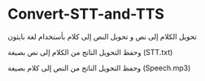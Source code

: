 # Convert-STT-and-TTS

تحويل الكلام إلى نص و تحويل النص إلى كلام بأستخدام لغة بايثون 

وحفظ  التحويل الناتج من  الكلام إلى نص بصيغة
(STT.txt)

وحفظ التحويل الناتج من النص إلى كلام بصيغة
(Speech.mp3)
